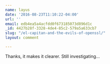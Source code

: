 ```yaml
---
name: layus
date: '2016-08-23T11:10:22-04:00'
url: ''
email: edb4ea5a4acfdd0f673185073d896d1c
_id: 4427b28f-3328-4de4-85c2-579a5a633cb7
slug: "/el-capitan-and-the-evils-of-openssl/"
layout: comment

---
```


Thanks, it makes it clearer. Still investigating...
